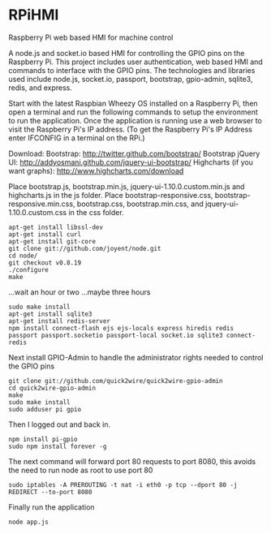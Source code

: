 RPiHMI
======

Raspberry Pi web based HMI for machine control

A node.js and socket.io based HMI for controlling the GPIO pins on the Raspberry Pi. This project includes user authentication, web based HMI and commands to interface with the GPIO pins. The technologies and libraries used include node.js, socket.io, passport, bootstrap, gpio-admin, sqlite3, redis, and express.

Start with the latest Raspbian Wheezy OS installed on a Raspberry Pi, then open a terminal and run the following commands to setup the environment to run the application. Once the application is running use a web browser to visit the Raspberry Pi's IP address. (To get the Raspberry Pi's IP Address enter IFCONFIG in a terminal on the RPi.)

Download:
  Bootstrap: http://twitter.github.com/bootstrap/
  Bootstrap jQuery UI: http://addyosmani.github.com/jquery-ui-bootstrap/
  Highcharts (if you want graphs): http://www.highcharts.com/download

Place bootstrap.js, bootstrap.min.js, jquery-ui-1.10.0.custom.min.js and highcharts.js in the js folder.
Place bootstrap-responsive.css, bootstrap-responsive.min.css, bootstrap.css, bootstrap.min.css, and jquery-ui-1.10.0.custom.css in the css folder.

    apt-get install libssl-dev
    apt-get install curl
    apt-get install git-core
    git clone git://github.com/joyent/node.git
    cd node/
    git checkout v0.8.19
    ./configure
    make
    
...wait an hour or two
...maybe three hours

    sudo make install
    apt-get install sqlite3
    apt-get install redis-server
    npm install connect-flash ejs ejs-locals express hiredis redis passport passport.socketio passport-local socket.io sqlite3 connect-redis

Next install GPIO-Admin to handle the administrator rights needed to control the GPIO pins

    git clone git://github.com/quick2wire/quick2wire-gpio-admin
    cd quick2wire-gpio-admin
    make
    sudo make install
    sudo adduser pi gpio

Then I logged out and back in.

    npm install pi-gpio
    sudo npm install forever -g

The next command will forward port 80 requests to port 8080, this avoids the need to run node as root to use port 80

    sudo iptables -A PREROUTING -t nat -i eth0 -p tcp --dport 80 -j REDIRECT --to-port 8080

Finally run the application

    node app.js
